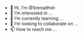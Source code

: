 - 👋 Hi, I’m @Srenadhsh
- 👀 I’m interested in ...
- 🌱 I’m currently learning ...
- 💞️ I’m looking to collaborate on ...
- 📫 How to reach me ...

<!---
Srenadhsh/Srenadhsh is a ✨ special ✨ repository because its `README.md` (this file) appears on your GitHub profile.
You can click the Preview link to take a look at your changes.
--->

